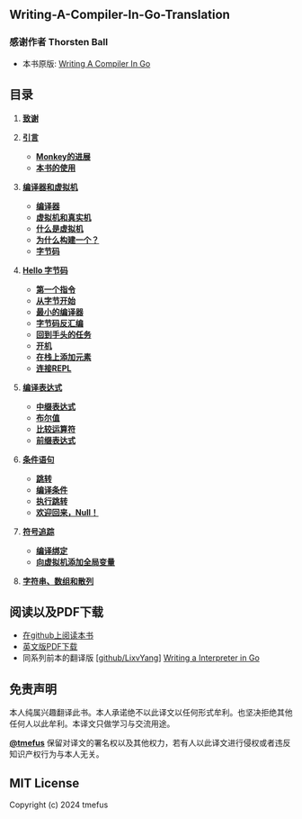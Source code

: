 ## Writing-A-Compiler-In-Go-Translation

### 感谢作者 Thorsten Ball

* 本书原版: [Writing A Compiler In Go](https://compilerbook.com/)

## 目录

1. **[致谢](./contents/1致谢.md)**
2. **[引言](./contents/2引言.md)**
    - **[Monkey的进展](./contents/3Monkey的进展.md)**
    - **[本书的使用](./contents/4本书的使用.md)**

3. **[编译器和虚拟机](./contents/5编译器和虚拟机.md)**
    - **[编译器](./contents/6编译器.md)**
    - **[虚拟机和真实机](./contents/7虚拟机和真实机.md)**
    - **[什么是虚拟机](./contents/8什么是虚拟机.md)**
    - **[为什么构建一个？](./contents/9为什么构建一个.md)**
    - **[字节码](./contents/10字节码.md)**

4. **[Hello 字节码](./contents/11hello字节码.md)**
    - **[第一个指令](./contents/12第一个指令.md)**
    - **[从字节开始](./contents/13从字节开始.md)**
    - **[最小的编译器](./contents/14最小的编译器.md)**
    - **[字节码反汇编](./contents/15字节码反汇编.md)**
    - **[回到手头的任务](./contents/16回到手头的任务.md)**
    - **[开机](./contents/17开机.md)**
    - **[在栈上添加元素](./contents/18在栈上添加元素.md)**
    - **[连接REPL](./contents/19连接REPL.md)**

5. **[编译表达式](./contents/20编译表达式.md)**
    - **[中缀表达式](./contents/21中缀表达式.md)**
    - **[布尔值](./contents/22布尔值.md)**
    - **[比较运算符](./contents/23比较运算符.md)**
    - **[前缀表达式](./contents/24前缀表达式.md)**

6. **[条件语句](./contents/25条件语句.md)**
    - **[跳转](./contents/26跳转.md)**
    - **[编译条件](./contents/27编译条件.md)**
    - **[执行跳转](./contents/28执行跳转.md)**
    - **[欢迎回来，Null！](./contents/29Null.md)**

7. **[符号追踪](./contents/30符号追踪.md)**
    - **[编译绑定](./contents/31编译绑定.md)**
    - **[向虚拟机添加全局变量](./contents/32向虚拟机添加全局变量.md)**

8. **[字符串、数组和散列](./contents/33字符串、数组和散列.md)**

## 阅读以及PDF下载

* [在github上阅读本书](contents/1致谢.md)
* [英文版PDF下载](writing-a-compiler-in-go.pdf)
* 同系列前本的翻译版 \[[github/LixvYang](https://github.com/LixvYang)\] [Writing a Interpreter in Go](https://github.com/LixvYang/Writing-a-Interpreter-in-Go-Translation)

## 免责声明

本人纯属兴趣翻译此书。本人承诺绝不以此译文以任何形式牟利。也坚决拒绝其他任何人以此牟利。本译文只做学习与交流用途。

**[@tmefus](https://github.com/tmefus)** 保留对译文的署名权以及其他权力，若有人以此译文进行侵权或者违反知识产权行为与本人无关。

## MIT License

Copyright (c) 2024 tmefus
